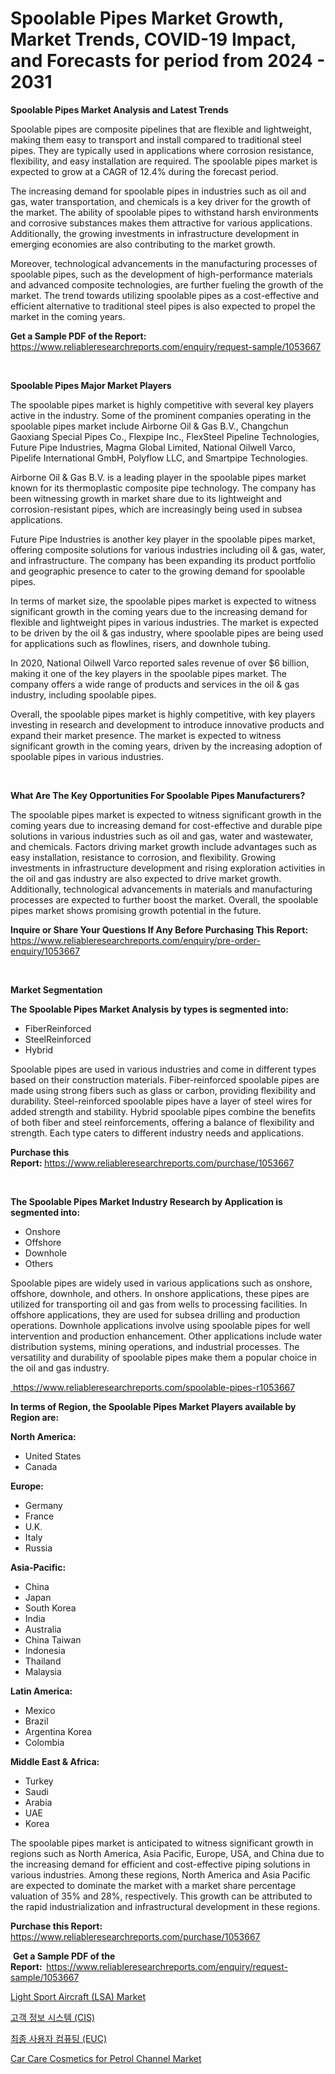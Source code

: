 <p><h1>Spoolable Pipes Market Growth, Market Trends, COVID-19 Impact, and Forecasts for period from 2024 - 2031</h1></p><p><strong>Spoolable Pipes Market Analysis and Latest Trends</strong></p>
<p><p>Spoolable pipes are composite pipelines that are flexible and lightweight, making them easy to transport and install compared to traditional steel pipes. They are typically used in applications where corrosion resistance, flexibility, and easy installation are required. The spoolable pipes market is expected to grow at a CAGR of 12.4% during the forecast period.</p><p>The increasing demand for spoolable pipes in industries such as oil and gas, water transportation, and chemicals is a key driver for the growth of the market. The ability of spoolable pipes to withstand harsh environments and corrosive substances makes them attractive for various applications. Additionally, the growing investments in infrastructure development in emerging economies are also contributing to the market growth.</p><p>Moreover, technological advancements in the manufacturing processes of spoolable pipes, such as the development of high-performance materials and advanced composite technologies, are further fueling the growth of the market. The trend towards utilizing spoolable pipes as a cost-effective and efficient alternative to traditional steel pipes is also expected to propel the market in the coming years.</p></p>
<p><strong>Get a Sample PDF of the Report:&nbsp;</strong> <a href="https://www.reliableresearchreports.com/enquiry/request-sample/1053667">https://www.reliableresearchreports.com/enquiry/request-sample/1053667</a></p>
<p>&nbsp;</p>
<p><strong>Spoolable Pipes Major Market Players</strong></p>
<p><p>The spoolable pipes market is highly competitive with several key players active in the industry. Some of the prominent companies operating in the spoolable pipes market include Airborne Oil & Gas B.V., Changchun Gaoxiang Special Pipes Co., Flexpipe Inc., FlexSteel Pipeline Technologies, Future Pipe Industries, Magma Global Limited, National Oilwell Varco, Pipelife International GmbH, Polyflow LLC, and Smartpipe Technologies.</p><p>Airborne Oil & Gas B.V. is a leading player in the spoolable pipes market known for its thermoplastic composite pipe technology. The company has been witnessing growth in market share due to its lightweight and corrosion-resistant pipes, which are increasingly being used in subsea applications.</p><p>Future Pipe Industries is another key player in the spoolable pipes market, offering composite solutions for various industries including oil & gas, water, and infrastructure. The company has been expanding its product portfolio and geographic presence to cater to the growing demand for spoolable pipes.</p><p>In terms of market size, the spoolable pipes market is expected to witness significant growth in the coming years due to the increasing demand for flexible and lightweight pipes in various industries. The market is expected to be driven by the oil & gas industry, where spoolable pipes are being used for applications such as flowlines, risers, and downhole tubing.</p><p>In 2020, National Oilwell Varco reported sales revenue of over $6 billion, making it one of the key players in the spoolable pipes market. The company offers a wide range of products and services in the oil & gas industry, including spoolable pipes.</p><p>Overall, the spoolable pipes market is highly competitive, with key players investing in research and development to introduce innovative products and expand their market presence. The market is expected to witness significant growth in the coming years, driven by the increasing adoption of spoolable pipes in various industries.</p></p>
<p>&nbsp;</p>
<p><strong>What Are The Key Opportunities For Spoolable Pipes Manufacturers?</strong></p>
<p><p>The spoolable pipes market is expected to witness significant growth in the coming years due to increasing demand for cost-effective and durable pipe solutions in various industries such as oil and gas, water and wastewater, and chemicals. Factors driving market growth include advantages such as easy installation, resistance to corrosion, and flexibility. Growing investments in infrastructure development and rising exploration activities in the oil and gas industry are also expected to drive market growth. Additionally, technological advancements in materials and manufacturing processes are expected to further boost the market. Overall, the spoolable pipes market shows promising growth potential in the future.</p></p>
<p><strong>Inquire or Share Your Questions If Any Before Purchasing This Report:</strong> <a href="https://www.reliableresearchreports.com/enquiry/pre-order-enquiry/1053667">https://www.reliableresearchreports.com/enquiry/pre-order-enquiry/1053667</a></p>
<p>&nbsp;</p>
<p><strong>Market Segmentation</strong></p>
<p><strong>The Spoolable Pipes Market Analysis by types is segmented into:</strong></p>
<p><ul><li>FiberReinforced</li><li>SteelReinforced</li><li>Hybrid</li></ul></p>
<p><p>Spoolable pipes are used in various industries and come in different types based on their construction materials. Fiber-reinforced spoolable pipes are made using strong fibers such as glass or carbon, providing flexibility and durability. Steel-reinforced spoolable pipes have a layer of steel wires for added strength and stability. Hybrid spoolable pipes combine the benefits of both fiber and steel reinforcements, offering a balance of flexibility and strength. Each type caters to different industry needs and applications.</p></p>
<p><strong>Purchase this Report:&nbsp;</strong><a href="https://www.reliableresearchreports.com/purchase/1053667">https://www.reliableresearchreports.com/purchase/1053667</a></p>
<p>&nbsp;</p>
<p><strong>The Spoolable Pipes Market Industry Research by Application is segmented into:</strong></p>
<p><ul><li>Onshore</li><li>Offshore</li><li>Downhole</li><li>Others</li></ul></p>
<p><p>Spoolable pipes are widely used in various applications such as onshore, offshore, downhole, and others. In onshore applications, these pipes are utilized for transporting oil and gas from wells to processing facilities. In offshore applications, they are used for subsea drilling and production operations. Downhole applications involve using spoolable pipes for well intervention and production enhancement. Other applications include water distribution systems, mining operations, and industrial processes. The versatility and durability of spoolable pipes make them a popular choice in the oil and gas industry.</p></p>
<p><a href="https://www.reliableresearchreports.com/spoolable-pipes-r1053667">&nbsp;https://www.reliableresearchreports.com/spoolable-pipes-r1053667</a></p>
<p><strong>In terms of Region, the Spoolable Pipes Market Players available by Region are:</strong></p>
<p>
    <p> <strong> North America: </strong>
        <ul>
            <li>United States</li>
            <li>Canada</li>
        </ul>
        </p> 
    <p> <strong> Europe: </strong>
        <ul>
            <li>Germany</li>
            <li>France</li>
            <li>U.K.</li>
            <li>Italy</li>
            <li>Russia</li>
        </ul>
        </p> 
    <p> <strong> Asia-Pacific: </strong>
        <ul>
            <li>China</li>
            <li>Japan</li>
            <li>South Korea</li>
            <li>India</li>
            <li>Australia</li>
            <li>China Taiwan</li>
            <li>Indonesia</li>
            <li>Thailand</li>
            <li>Malaysia</li>
        </ul>
        </p> 
    <p> <strong> Latin America: </strong>
        <ul>
            <li>Mexico</li>
            <li>Brazil</li>
            <li>Argentina Korea</li>
            <li>Colombia</li>
        </ul>
        </p> 
    <p> <strong> Middle East & Africa: </strong>
        <ul>
            <li>Turkey</li>
            <li>Saudi</li>
            <li>Arabia</li>
            <li>UAE</li>
            <li>Korea</li>
        </ul>
    </p>
    </p>
<p><p>The spoolable pipes market is anticipated to witness significant growth in regions such as North America, Asia Pacific, Europe, USA, and China due to the increasing demand for efficient and cost-effective piping solutions in various industries. Among these regions, North America and Asia Pacific are expected to dominate the market with a market share percentage valuation of 35% and 28%, respectively. This growth can be attributed to the rapid industrialization and infrastructural development in these regions.</p></p>
<p><strong>Purchase this Report: </strong><a href="https://www.reliableresearchreports.com/purchase/1053667">https://www.reliableresearchreports.com/purchase/1053667</a></p>
<p>&nbsp;<strong>Get a Sample PDF of the Report:&nbsp;&nbsp;</strong><a href="https://www.reliableresearchreports.com/enquiry/request-sample/1053667">https://www.reliableresearchreports.com/enquiry/request-sample/1053667</a></p>
<p><strong></strong></p>
<p><p><a href="https://github.com/angelajermaine/Market-Research-Report-List-3/blob/main/light-sport-aircraft-lsa-market.md">Light Sport Aircraft (LSA) Market</a></p><p><a href="https://github.com/amuji413411/Market-Research-Report-List-1/blob/main/4881832117397.md">고객 정보 시스템 (CIS)</a></p><p><a href="https://github.com/risastia4/Market-Research-Report-List-1/blob/main/6606912117398.md">최종 사용자 컴퓨팅 (EUC)</a></p><p><a href="https://github.com/provorikovar/Market-Research-Report-List-4/blob/main/car-care-cosmetics-for-petrol-channel-market.md">Car Care Cosmetics for Petrol Channel Market</a></p></p>